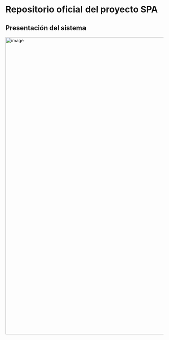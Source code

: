 # Repositorio oficial del proyecto SPA

## Presentación del sistema

<a href="https://www.youtube.com/watch?v=QCW5FZ1Ud6s" target="_blank"><img width="943" alt="image" src="https://user-images.githubusercontent.com/20259832/226213890-3954f654-529c-4d1f-8f56-c3c72b4c15c0.png"></a>


